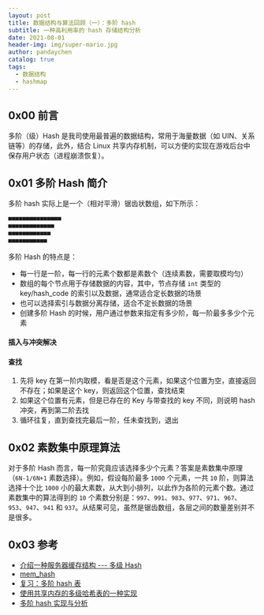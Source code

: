 ```yaml
---
layout: post
title: 数据结构与算法回顾（一）：多阶 hash
subtitle: 一种高利用率的 hash 存储结构分析
date: 2021-08-01
header-img: img/super-mario.jpg
author: pandaychen
catalog: true
tags:
  - 数据结构
  - hashmap
---
```


## 0x00 前言

多阶（级）Hash 是我司使用最普遍的数据结构，常用于海量数据（如 UIN、关系链等）的存储，此外，结合 Linux 共享内存机制，可以方便的实现在游戏后台中保存用户状态（进程崩溃恢复）。

## 0x01 多阶 Hash 简介

多阶 hash 实际上是一个（相对平滑）锯齿状数组，如下所示：

```JavaScript
■■■■■■■■■■■■■■■
■■■■■■■■■■■■■
■■■■■■■■■■■■
■■■■■■■■■■■
```

多阶 Hash 的特点是：

- 每一行是一阶，每一行的元素个数都是素数个（连续素数，需要取模均匀）
- 数组的每个节点用于存储数据的内容，其中，节点存储 `int` 类型的 key/hash_code 的索引以及数据，通常适合定长数据的场景
- 也可以选择索引与数据分离存储，适合不定长数据的场景
- 创建多阶 Hash 的时候，用户通过参数来指定有多少阶，每一阶最多多少个元素

#### 插入与冲突解决

#### 查找

1.  先将 key 在第一阶内取模，看是否是这个元素，如果这个位置为空，直接返回不存在；如果是这个 key，则返回这个位置，查找结束
2.  如果这个位置有元素，但是已存在的 Key 与带查找的 key 不同，则说明 hash 冲突，再到第二阶去找
3.  循环往复，直到查找完最后一阶，任未查找到，退出

## 0x02 素数集中原理算法

对于多阶 Hash 而言，每一阶究竟应该选择多少个元素？答案是素数集中原理（`6N-1/6N+1` 素数选择）。例如，假设每阶最多 `1000` 个元素，一共 `10` 阶，则算法选择十个比 `1000` 小的最大素数，从大到小排列，以此作为各阶的元素个数。通过素数集中的算法得到的 `10` 个素数分别是：`997`、`991`、`983`、`977`、`971`、`967`、`953`、`947`、`941` 和 `937`。从结果可见，虽然是锯齿数组，各层之间的数量差别并不是很多。

## 0x03 参考

- [介绍一种服务器缓存结构 --- 多级 Hash](https://software.intel.com/content/www/cn/zh/develop/articles/introducing-server-cache-structure-multilevel-hash.html)
- [mem_hash](https://github.com/zfengzhen/mem_hash)
- [复习：多阶 hash 表](http://ahfuzhang.blogspot.com/2012/09/hash.html)
- [使用共享内存的多级哈希表的一种实现](http://www.cppblog.com/lmlf001/archive/2007/09/08/31858.html)
- [多阶 hash 实现与分析](http://www.xiaocc.xyz/2020-07-20/%E5%A4%9A%E9%98%B6hash%E5%AE%9E%E7%8E%B0%E5%88%86%E6%9E%90/)
